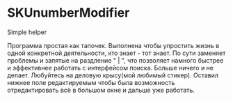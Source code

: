 # SKUnumberModifier
 Simple helper

Программа простая как тапочек. Выполнена чтобы упростить жизнь в одной конкретной деятельности, кто знает - тот знает.
По сути заменяет проблемы и запятые на раздление " | ", что позволяет намного быстрее и эффективнее работать с интерфейсом поиска. Больше ничего и не делает. Любуйтесь на деловую крысу(мой любимый стикер).
Оставил нижнее поле редактируемым чтобы была возможность отредактировать всё в большом окне и дальше уже работать.
